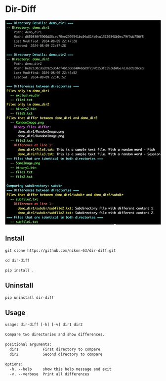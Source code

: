 # Dir-Diff
![Screenshot](Images/img1.png)
## Install
```
git clone https://github.com/nikon-63/dir-diff.git

cd dir-diff

pip install .
```

## Uninstall
```
pip uninstall dir-diff
```

## Usage
```
usage: dir-diff [-h] [-v] dir1 dir2

Compare two directories and show differences.

positional arguments:
  dir1           First directory to compare
  dir2           Second directory to compare

options:
  -h, --help     show this help message and exit
  -v, --verbose  Print all differences
```